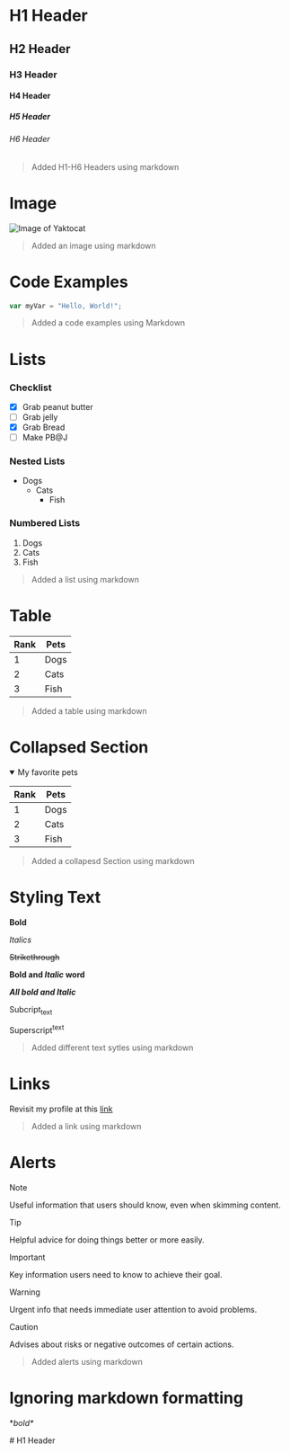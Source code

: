 # H1 Header
## H2 Header
### H3 Header
#### H4 Header
##### H5 Header
###### H6 Header

>Added H1-H6 Headers using markdown

# Image
![Image of Yaktocat](https://octodex.github.com/images/yaktocat.png)

>Added an image using markdown

# Code Examples
```javascript
var myVar = "Hello, World!";
```

>Added a code examples using Markdown

# Lists
### Checklist
- [x] Grab peanut butter
- [ ] Grab jelly 
- [x] Grab Bread
- [ ] Make PB@J

### Nested Lists
- Dogs
     * Cats
          + Fish
      
### Numbered Lists
1. Dogs
2. Cats
3. Fish


>Added a list using markdown

# Table
|Rank|Pets|
|-|-------|
|1|Dogs   |
|2|Cats   | 
|3|Fish   |

>Added a table using markdown

# Collapsed Section
<details open> 
<summary>My favorite pets</summary>

|Rank|Pets|
|-|-------|
|1|Dogs   |
|2|Cats   | 
|3|Fish   |
     
</details>

>Added a collapesd Section using markdown

# Styling Text
 
**Bold**

_Italics_

~~Strikethrough~~

**Bold and _Italic_ word**

***All bold and Italic***

Subcript<sub>text</sub>

Superscript<sup>text</sup>

>Added different text sytles using markdown

# Links

Revisit my profile at this [link](https://github.com/CashOstberg)

>Added a link using markdown

# Alerts
> [!NOTE]
> Useful information that users should know, even when skimming content.

> [!TIP]
> Helpful advice for doing things better or more easily.

> [!IMPORTANT]
> Key information users need to know to achieve their goal.

> [!WARNING]
> Urgent info that needs immediate user attention to avoid problems.

> [!CAUTION]
> Advises about risks or negative outcomes of certain actions.

>Added alerts using markdown

# Ignoring markdown formatting

\**bold\**

\# H1 Header
